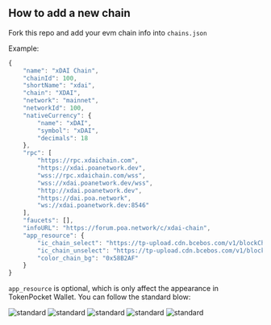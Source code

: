 ## How to add a new chain

Fork this repo and add your evm chain info into `chains.json` 

Example:

```javascript
{
    "name": "xDAI Chain",
    "chainId": 100,
    "shortName": "xdai",
    "chain": "XDAI",
    "network": "mainnet",
    "networkId": 100,
    "nativeCurrency": {
        "name": "xDAI",
        "symbol": "xDAI",
        "decimals": 18
    },
    "rpc": [
        "https://rpc.xdaichain.com",
        "https://xdai.poanetwork.dev",
        "wss://rpc.xdaichain.com/wss",
        "wss://xdai.poanetwork.dev/wss",
        "http://xdai.poanetwork.dev",
        "https://dai.poa.network",
        "ws://xdai.poanetwork.dev:8546"
    ],
    "faucets": [],
    "infoURL": "https://forum.poa.network/c/xdai-chain",
    "app_resource": {
        "ic_chain_select": "https://tp-upload.cdn.bcebos.com/v1/blockChain/xDAI/1.png",
        "ic_chain_unselect": "https://tp-upload.cdn.bcebos.com/v1/blockChain/xDAI/0.png",
        "color_chain_bg": "0x58B2AF"
    }
}
```

`app_resource` is optional, which is only affect the appearance in TokenPocket Wallet. You can follow the standard blow:


![standard](https://tp-statics.tokenpocket.pro/images/custom-chains-standard-1.png)
![standard](https://tp-statics.tokenpocket.pro/images/custom-chains-standard-2.png)
![standard](https://tp-statics.tokenpocket.pro/images/custom-chains-standard-3.png)
![standard](https://tp-statics.tokenpocket.pro/images/custom-chains-standard-4.png)
![standard](https://tp-statics.tokenpocket.pro/images/custom-chains-standard-5.png)


